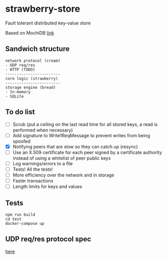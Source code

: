 # strawberry-store

Fault tolerant distributed key-value store

Based on MochiDB [link](https://www.scs.stanford.edu/17au-cs244b/labs/projects/tsaturyan_dhakshinamurthy.pdf)

## Sandwich structure

```
network protocol (cream)
- UDP req/res
- HTTP (TODO)
------------------------
core logic (strawberry)
------------------------
storage engine (bread)
- In-memory
- SQLite
```

## To do list

- [ ] Scrub (put a ceiling on the last read time for all stored keys, a read is performed when necessary)
- [ ] Add signature to Write1ReqMessage to prevent writes from being spoofed
- [x] Notifying peers that are slow so they can catch up (resync)
- [ ] Use an X.509 certificate for each peer signed by a certificate authority instead of using a whitelist of peer public keys
- [ ] Log warnings/errors to a file
- [ ] Tests! All the tests!
- [ ] More efficiency over the network and in storage
- [ ] Faster transactions
- [ ] Length limits for keys and values

## Tests

```
npm run build
cd test
docker-compose up
```

## UDP req/res protocol spec

[here](udp.md)
